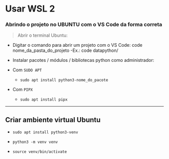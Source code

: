 # Usar WSL 2

### Abrindo o projeto no UBUNTU com o VS Code da forma correta
> Abrir o terminal Ubuntu:

- Digitar o comando para abrir um projeto com o VS Code: code nome_da_pasta_do_projeto
    -Ex.: code datapython/

- Instalar pacotes / módulos / bibliotecas python como administrador:
- Com `SUDO APT`
    - `sudo apt install python3-nome_do_pacote`
- Com `PIPX`
    - `sudo apt install pipx`
---
## Criar ambiente virtual Ubuntu

- `sudo apt install python3-venv`

- `python3 -m venv venv`

- `source venv/bin/activate`
